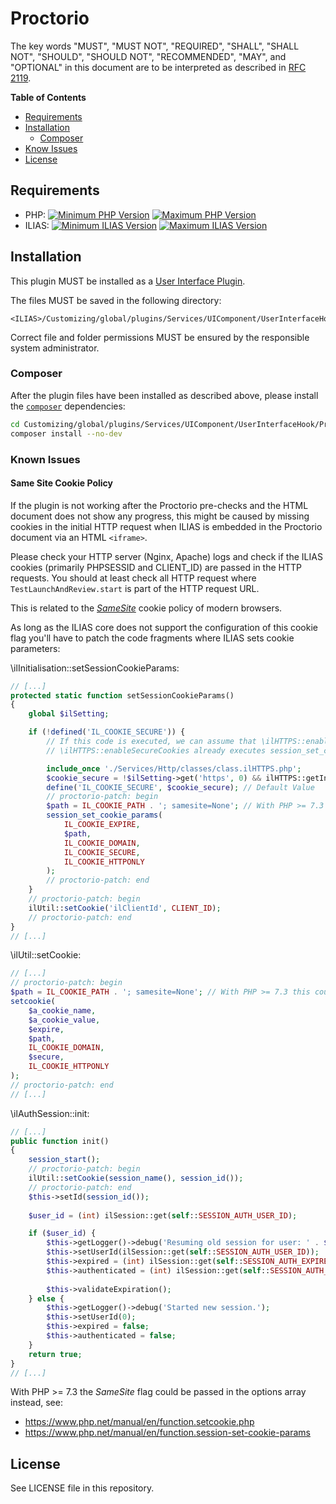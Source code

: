 # Proctorio

The key words "MUST", "MUST NOT", "REQUIRED", "SHALL", "SHALL NOT", "SHOULD",
"SHOULD NOT", "RECOMMENDED", "MAY", and "OPTIONAL"
in this document are to be interpreted as described in
[RFC 2119](https://www.ietf.org/rfc/rfc2119.txt).

**Table of Contents**

* [Requirements](#requirements)
* [Installation](#installation)
    * [Composer](#composer)
* [Know Issues](#known-issues)
* [License](#license)

## Requirements

* PHP: [![Minimum PHP Version](https://img.shields.io/badge/Minimum_PHP-7.2.x-blue.svg)](https://php.net/) [![Maximum PHP Version](https://img.shields.io/badge/Maximum_PHP-7.2.x-blue.svg)](https://php.net/)
* ILIAS: [![Minimum ILIAS Version](https://img.shields.io/badge/Minimum_ILIAS-5.4.0-orange.svg)](https://ilias.de/) [![Maximum ILIAS Version](https://img.shields.io/badge/Maximum_ILIAS-5.4.999-orange.svg)](https://ilias.de/)

## Installation

This plugin MUST be installed as a
[User Interface Plugin](https://www.ilias.de/docu/goto_docu_pg_39405_42.html).

The files MUST be saved in the following directory:

	<ILIAS>/Customizing/global/plugins/Services/UIComponent/UserInterfaceHook/Proctorio

Correct file and folder permissions MUST be
ensured by the responsible system administrator.

### Composer

After the plugin files have been installed as described above,
please install the [`composer`](https://getcomposer.org/) dependencies:

```bash
cd Customizing/global/plugins/Services/UIComponent/UserInterfaceHook/Proctorio
composer install --no-dev
```

### Known Issues

#### Same Site Cookie Policy

If the plugin is not working after the Proctorio pre-checks and the HTML
document does not show any progress, this might be caused by missing
cookies in the initial HTTP request when ILIAS is embedded in the Proctorio
document via an HTML `<iframe>`.

Please check your HTTP server (Nginx, Apache) logs and check if the ILIAS
cookies (primarily PHPSESSID and CLIENT_ID) are passed in the HTTP requests.
You should at least check all HTTP request where `TestLaunchAndReview.start`
is part of the HTTP request URL.

This is related to the [*SameSite*](https://developer.mozilla.org/en-US/docs/Web/HTTP/Headers/Set-Cookie/SameSite)
cookie policy of modern browsers.

As long as the ILIAS core does not support the configuration of this cookie
flag you'll have to patch the code fragments where ILIAS sets cookie parameters:

\ilInitialisation::setSessionCookieParams:
```php
// [...]
protected static function setSessionCookieParams()
{
    global $ilSetting;

    if (!defined('IL_COOKIE_SECURE')) {
        // If this code is executed, we can assume that \ilHTTPS::enableSecureCookies was NOT called before
        // \ilHTTPS::enableSecureCookies already executes session_set_cookie_params()

        include_once './Services/Http/classes/class.ilHTTPS.php';
        $cookie_secure = !$ilSetting->get('https', 0) && ilHTTPS::getInstance()->isDetected();
        define('IL_COOKIE_SECURE', $cookie_secure); // Default Value
        // proctorio-patch: begin
        $path = IL_COOKIE_PATH . '; samesite=None'; // With PHP >= 7.3 this could be done via the options array
        session_set_cookie_params(
            IL_COOKIE_EXPIRE,
            $path,
            IL_COOKIE_DOMAIN,
            IL_COOKIE_SECURE,
            IL_COOKIE_HTTPONLY
        );
        // proctorio-patch: end
    }
    // proctorio-patch: begin
    ilUtil::setCookie('ilClientId', CLIENT_ID);
    // proctorio-patch: end
}
// [...]
```

\ilUtil::setCookie:
```php
// [...]
// proctorio-patch: begin
$path = IL_COOKIE_PATH . '; samesite=None'; // With PHP >= 7.3 this could be done via the options array
setcookie(
    $a_cookie_name,
    $a_cookie_value,
    $expire,
    $path,
    IL_COOKIE_DOMAIN,
    $secure,
    IL_COOKIE_HTTPONLY
);
// proctorio-patch: end
// [...]
```

\ilAuthSession::init:
```php
// [...]
public function init()
{
    session_start();
    // proctorio-patch: begin
    ilUtil::setCookie(session_name(), session_id());
    // proctorio-patch: end
    $this->setId(session_id());
    
    $user_id = (int) ilSession::get(self::SESSION_AUTH_USER_ID);

    if ($user_id) {
        $this->getLogger()->debug('Resuming old session for user: ' . $user_id);
        $this->setUserId(ilSession::get(self::SESSION_AUTH_USER_ID));
        $this->expired = (int) ilSession::get(self::SESSION_AUTH_EXPIRED);
        $this->authenticated = (int) ilSession::get(self::SESSION_AUTH_AUTHENTICATED);
        
        $this->validateExpiration();
    } else {
        $this->getLogger()->debug('Started new session.');
        $this->setUserId(0);
        $this->expired = false;
        $this->authenticated = false;
    }
    return true;
}
// [...]
```

With PHP >= 7.3 the *SameSite* flag could be passed in the options array instead, see:
* https://www.php.net/manual/en/function.setcookie.php
* https://www.php.net/manual/en/function.session-set-cookie-params

## License

See LICENSE file in this repository.